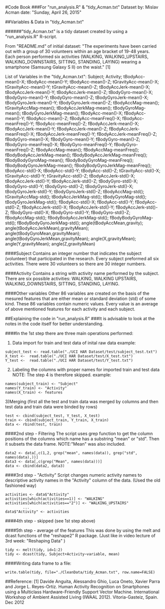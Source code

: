 #Code Book
###For "run_analysis.R" & "tidy_Acman.txt" Dataset
by: Mislav Acman
date: "Sunday, April 26, 2015"



##Variables & Data in "tidy_Acman.txt"

######"tidy_Acman.txt" is a tidy dataset created by using a "run_analysis.R" R-script.

From "README.md" of initial dataset:
"The experiments have been carried out with a group of 30 volunteers within an age bracket of 19-48 years. Each person performed six activities (WALKING, WALKING_UPSTAIRS, WALKING_DOWNSTAIRS, SITTING, STANDING, LAYING) wearing a smartphone (Samsung Galaxy S II) on the waist." [1]

List of Variables in the "tidy_Acman.txt":
Subject; Activity; tBodyAcc-mean()-X; tBodyAcc-mean()-Y; tBodyAcc-mean()-Z; tGravityAcc-mean()-X; tGravityAcc-mean()-Y; tGravityAcc-mean()-Z; tBodyAccJerk-mean()-X; tBodyAccJerk-mean()-Y; tBodyAccJerk-mean()-Z; tBodyGyro-mean()-X; tBodyGyro-mean()-Y; tBodyGyro-mean()-Z; tBodyGyroJerk-mean()-X; tBodyGyroJerk-mean()-Y; tBodyGyroJerk-mean()-Z; tBodyAccMag-mean(); tGravityAccMag-mean(); tBodyAccJerkMag-mean(); tBodyGyroMag-mean(); tBodyGyroJerkMag-mean(); fBodyAcc-mean()-X; fBodyAcc-mean()-Y; fBodyAcc-mean()-Z; fBodyAcc-meanFreq()-X; fBodyAcc-meanFreq()-Y; fBodyAcc-meanFreq()-Z; fBodyAccJerk-mean()-X; fBodyAccJerk-mean()-Y; fBodyAccJerk-mean()-Z; fBodyAccJerk-meanFreq()-X; fBodyAccJerk-meanFreq()-Y; fBodyAccJerk-meanFreq()-Z; fBodyGyro-mean()-X; fBodyGyro-mean()-Y; fBodyGyro-mean()-Z; fBodyGyro-meanFreq()-X; fBodyGyro-meanFreq()-Y; fBodyGyro-meanFreq()-Z; fBodyAccMag-mean(); fBodyAccMag-meanFreq(); fBodyBodyAccJerkMag-mean(); fBodyBodyAccJerkMag-meanFreq(); fBodyBodyGyroMag-mean(); fBodyBodyGyroMag-meanFreq(); fBodyBodyGyroJerkMag-mean(); fBodyBodyGyroJerkMag-meanFreq(); tBodyAcc-std()-X; tBodyAcc-std()-Y; tBodyAcc-std()-Z; tGravityAcc-std()-X; tGravityAcc-std()-Y; tGravityAcc-std()-Z; tBodyAccJerk-std()-X; tBodyAccJerk-std()-Y; tBodyAccJerk-std()-Z; tBodyGyro-std()-X; tBodyGyro-std()-Y; tBodyGyro-std()-Z; tBodyGyroJerk-std()-X; tBodyGyroJerk-std()-Y; tBodyGyroJerk-std()-Z; tBodyAccMag-std(); tGravityAccMag-std(); tBodyAccJerkMag-std(); tBodyGyroMag-std(); tBodyGyroJerkMag-std(); fBodyAcc-std()-X; fBodyAcc-std()-Y; fBodyAcc-std()-Z; fBodyAccJerk-std()-X; fBodyAccJerk-std()-Y; fBodyAccJerk-std()-Z; fBodyGyro-std()-X; fBodyGyro-std()-Y; fBodyGyro-std()-Z; fBodyAccMag-std(); fBodyBodyAccJerkMag-std(); fBodyBodyGyroMag-std(); fBodyBodyGyroJerkMag-std(); angle(tBodyAccMean,gravity); angle(tBodyAccJerkMean),gravityMean); angle(tBodyGyroMean,gravityMean); angle(tBodyGyroJerkMean,gravityMean); angle(X,gravityMean); angle(Y,gravityMean); angle(Z,gravityMean)


####Subject
Contains an integer number that indicates the subject (volunteer) that participated in the research. Every subject preformed all six activities.
There were 30 volunteers so there are 30 integer numbers.

####Activity
Contains a string with activity name performed by the subject. There are six possible activities: WALKING, WALKING UPSTAIRS, WALKING_DOWNSTAIRS, SITTING, STANDING, LAYING.

####Other variables
Other 86 variables are created on the basis of the mesured features that are either mean or standard deviation (std) of some kind.
These 86 variables contain numeric values. Every value is an average of above mentioned features for each activity and each subject.



##Explaining the code in "run_analysis.R"
###It is advisable to look at the notes in the code itself for better understanding.

####In the 1st step there are three main operations performed:
1) Data import for train and test data of inital raw data
example:
```{r, echo=FALSE}
subject_test <- read.table("./UCI HAR Dataset/test/subject_test.txt")
X_test <-  read.table("./UCI HAR Dataset/test/X_test.txt")
Y_test <-  read.table("./UCI HAR Dataset/test/Y_test.txt")
```
2) Labeling the columns with proper names for imported train and test data
NOTE: The step 4 is therefore skipped.
example:
```{r, echo=FALSE}
names(subject_train) <- "Subject"
names(Y_train) <- "Activity"
names(X_train) <- features
```
3)Merging (first all the test and train data was merged by columns and then test data and train data were binded by rows)
```{r, echo=FALSE}
test <- cbind(subject_test, Y_test, X_test)
train <- cbind(subject_train, Y_train, X_train)
data <- rbind(test, train)
```

####2nd step - Filtering
The script uses grep function to get the column positions of the columns which name has a substring "mean" or "std". Then it subsets the data frame.
NOTE:"Mean" was also included.
```{r, echo=FALSE}
data2 <- data[,c(1,2, grep("mean", names(data)), grep("std", names(data),))]
data3 <- data[,c(grep("Mean", names(data)))]
data <- cbind(data2, data3)
```


####3rd step - "Activity"
Script changes numeric activity names to descriptive activity names in the "Activity" column of the data. (Used the old fashioned way)
```{r, echo=FALSE}
activities <- data$"Activity"
activities[which(activities==1)] <- "WALKING" 
activities[which(activities=="2")] <- "WALKING_UPSTAIRS" 
        ...
data$"Activity" <- activities
```

####4th step - skipped (see 1st step above)

####5th step - average of the features
This was done by using the melt and dcast functions of the "reshape2" R package.
(Just like in video lecture of 3rd week: "Reshaping Data" )
```{r, echo=FALSE}
tidy <- melt(tidy, id=1:2)
tidy <- dcast(tidy, Subject+Activity~variable, mean)
```

####Writing data frame to a file:
```{r, echo=FALSE}
write.table(tidy, file="./CleanData/tidy_Acman.txt", row.name=FALSE)
```

##Reference:
[1] Davide Anguita, Alessandro Ghio, Luca Oneto, Xavier Parra and Jorge L. Reyes-Ortiz. Human Activity Recognition on Smartphones using a Multiclass Hardware-Friendly Support Vector Machine. International Workshop of Ambient Assisted Living (IWAAL 2012). Vitoria-Gasteiz, Spain. Dec 2012
